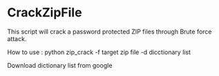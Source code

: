 CrackZipFile
============

This script will crack a password protected ZIP files through Brute force attack.

How to use :  python zip_crack -f  target zip file -d  dicctionary list 

Download dictionary list from google <simply search on google : download password distionary List>

